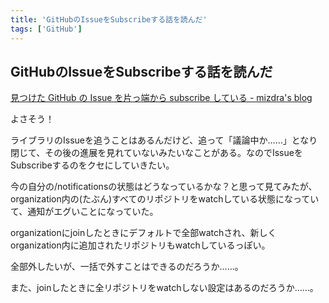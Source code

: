 ```yaml
---
title: 'GitHubのIssueをSubscribeする話を読んだ'
tags: ['GitHub']
---
```


## GitHubのIssueをSubscribeする話を読んだ

[見つけた GitHub の Issue を片っ端から subscribe している \- mizdra's blog](https://www.mizdra.net/entry/2022/04/28/234214)

よさそう！

ライブラリのIssueを追うことはあるんだけど、追って「議論中か……」となり閉じて、その後の進展を見れていないみたいなことがある。なのでIssueをSubscribeするのをクセにしていきたい。

今の自分の/notificationsの状態はどうなっているかな？と思って見てみたが、organization内の(たぶん)すべてのリポジトリをwatchしている状態になっていて、通知がエグいことになっていた。

organizationにjoinしたときにデフォルトで全部watchされ、新しくorganization内に追加されたリポジトリもwatchしているっぽい。

全部外したいが、一括で外すことはできるのだろうか……。

また、joinしたときに全リポジトリをwatchしない設定はあるのだろうか……。
